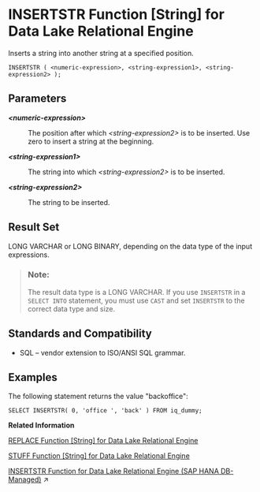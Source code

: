 <!-- loioa558efff84f210159092915333b9e6df -->

# INSERTSTR Function \[String\] for Data Lake Relational Engine

Inserts a string into another string at a specified position.



```
INSERTSTR ( <numeric-expression>, <string-expression1>, <string-expression2> );
```



<a name="loioa558efff84f210159092915333b9e6df__INSERTSTR_parm1"/>

## Parameters


<dl>
<dt><b>

*<numeric-expression\>*

</b></dt>
<dd>

The position after which *<string-expression2\>* is to be inserted. Use zero to insert a string at the beginning.



</dd><dt><b>

*<string-expression1\>*

</b></dt>
<dd>

The string into which *<string-expression2\>* is to be inserted.



</dd><dt><b>

*<string-expression2\>*

</b></dt>
<dd>

The string to be inserted.



</dd>
</dl>



<a name="loioa558efff84f210159092915333b9e6df__INSERTSTR_returns1"/>

## Result Set

LONG VARCHAR or LONG BINARY, depending on the data type of the input expressions.

> ### Note:  
> The result data type is a LONG VARCHAR. If you use `INSERTSTR` in a `SELECT INTO` statement, you must use `CAST` and set `INSERTSTR` to the correct data type and size.



<a name="loioa558efff84f210159092915333b9e6df__INSERTSTR_standards1"/>

## Standards and Compatibility

-   SQL – vendor extension to ISO/ANSI SQL grammar.



<a name="loioa558efff84f210159092915333b9e6df__INSERTSTR_example1"/>

## Examples

The following statement returns the value "backoffice":

```
SELECT INSERTSTR( 0, 'office ', 'back' ) FROM iq_dummy;
```

**Related Information**  


[REPLACE Function \[String\] for Data Lake Relational Engine](replace-function-string-for-data-lake-relational-engine-a579952.md "Replaces all occurrences of a substring with another substring.")

[STUFF Function \[String\] for Data Lake Relational Engine](stuff-function-string-for-data-lake-relational-engine-a58705b.md "Deletes a number of characters from one string and replaces them with another string.")

[INSERTSTR Function for Data Lake Relational Engine (SAP HANA DB-Managed)](https://help.sap.com/viewer/a898e08b84f21015969fa437e89860c8/2024_3_QRC/en-US/064a64ca374142608c2c968248d9bbe7.html "Inserts a string into another string at a specified position.") :arrow_upper_right:


